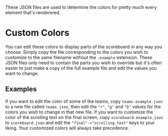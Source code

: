 These JSON files are used to determine the colors for pretty much every element that's renderered.

# Custom Colors

You can edit these colors to display parts of the scoreboard in any way you choose. Simply copy the file corresponding to the colors you wish to customize to the same filename without the `.example` extension. These JSON files only need to contain the parts you wish to override but it's often easier to just make a copy of the full example file and edit the values you want to change.

## Examples
If you want to edit the color of some of the teams, copy `teams.example.json` to a new file called `teams.json`, then edit the `"r"`, `"g"` and `"b"` values for the colors you wish to change in that new file. If you want to customize the color of the scrolling text on the final screen, copy `scoreboard.example.json` to `scoreboard.json` and edit the `"final"->"scrolling_text"` keys to your liking. Your customized colors will always take precedence.
